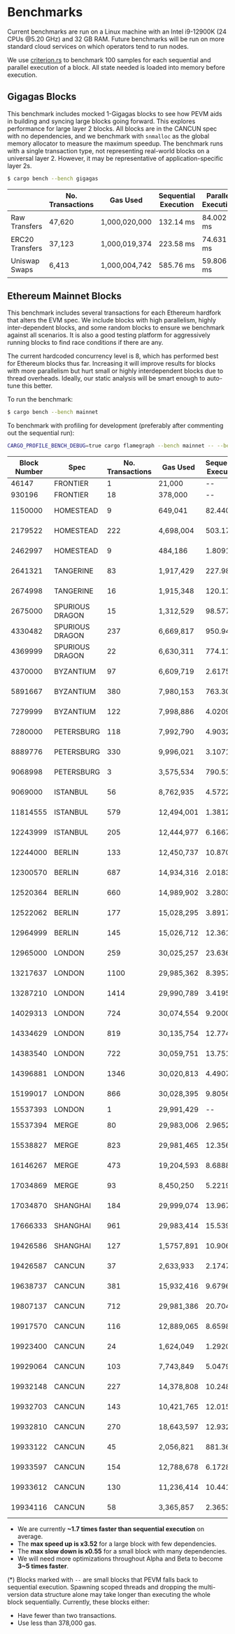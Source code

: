 # Benchmarks

Current benchmarks are run on a Linux machine with an Intel i9-12900K (24 CPUs @5.20 GHz) and 32 GB RAM. Future benchmarks will be run on more standard cloud services on which operators tend to run nodes.

We use [criterion.rs](https://github.com/bheisler/criterion.rs) to benchmark 100 samples for each sequential and parallel execution of a block. All state needed is loaded into memory before execution.

## Gigagas Blocks

This benchmark includes mocked 1-Gigagas blocks to see how PEVM aids in building and syncing large blocks going forward. This explores performance for large layer 2 blocks. All blocks are in the CANCUN spec with no dependencies, and we benchmark with `snmalloc` as the global memory allocator to measure the maximum speedup. The benchmark runs with a single transaction type, not representing real-world blocks on a universal layer 2. However, it may be representative of application-specific layer 2s.

```sh
$ cargo bench --bench gigagas
```

|                 | No. Transactions | Gas Used      | Sequential Execution | Parallel Execution | P / S      |
| --------------- | ---------------- | ------------- | -------------------- | ------------------ | ---------- |
| Raw Transfers   | 47,620           | 1,000,020,000 | 132.14 ms            | 84.002 ms          | 🟢1.57     |
| ERC20 Transfers | 37,123           | 1,000,019,374 | 223.58 ms            | 74.631 ms          | 🟢3        |
| Uniswap Swaps   | 6,413            | 1,000,004,742 | 585.76 ms            | 59.806 ms          | 🟢**9.79** |

## Ethereum Mainnet Blocks

This benchmark includes several transactions for each Ethereum hardfork that alters the EVM spec. We include blocks with high parallelism, highly inter-dependent blocks, and some random blocks to ensure we benchmark against all scenarios. It is also a good testing platform for aggressively running blocks to find race conditions if there are any.

The current hardcoded concurrency level is 8, which has performed best for Ethereum blocks thus far. Increasing it will improve results for blocks with more parallelism but hurt small or highly interdependent blocks due to thread overheads. Ideally, our static analysis will be smart enough to auto-tune this better.

To run the benchmark:

```sh
$ cargo bench --bench mainnet
```

To benchmark with profiling for development (preferably after commenting out the sequential run):

```sh
CARGO_PROFILE_BENCH_DEBUG=true cargo flamegraph --bench mainnet -- --bench
```

| Block Number | Spec            | No. Transactions | Gas Used   | Sequential Execution | Parallel Execution | Speedup    |
| ------------ | --------------- | ---------------- | ---------- | -------------------- | ------------------ | ---------- |
| 46147        | FRONTIER        | 1                | 21,000     | --                   | --                 | --         |
| 930196       | FRONTIER        | 18               | 378,000    | --                   | --                 | --         |
| 1150000      | HOMESTEAD       | 9                | 649,041    | 82.440 µs            | 106.08 µs          | 🔴0.78     |
| 2179522      | HOMESTEAD       | 222              | 4,698,004  | 503.17 µs            | 919.14 µs          | 🔴**0.55** |
| 2462997      | HOMESTEAD       | 9                | 484,186    | 1.8091 ms            | 1.7680 ms          | 🟢1.02     |
| 2641321      | TANGERINE       | 83               | 1,917,429  | 227.98 µs            | 364.94 µs          | 🔴0.62     |
| 2674998      | TANGERINE       | 16               | 1,915,348  | 120.11 µs            | 110.45 µs          | 🟢1.09     |
| 2675000      | SPURIOUS DRAGON | 15               | 1,312,529  | 98.577 µs            | 100.53 µs          | 🔴0.98     |
| 4330482      | SPURIOUS DRAGON | 237              | 6,669,817  | 950.94 µs            | 487.07 µs          | 🟢1.95     |
| 4369999      | SPURIOUS DRAGON | 22               | 6,630,311  | 774.11 µs            | 365.14 µs          | 🟢2.12     |
| 4370000      | BYZANTIUM       | 97               | 6,609,719  | 2.6175 ms            | 2.3252 ms          | 🟢1.13     |
| 5891667      | BYZANTIUM       | 380              | 7,980,153  | 763.30 µs            | 1.3913 ms          | 🔴0.55     |
| 7279999      | BYZANTIUM       | 122              | 7,998,886  | 4.0209 ms            | 1.2946 ms          | 🟢3.11     |
| 7280000      | PETERSBURG      | 118              | 7,992,790  | 4.9032 ms            | 2.5108 ms          | 🟢1.95     |
| 8889776      | PETERSBURG      | 330              | 9,996,021  | 3.1071 ms            | 1.1610 ms          | 🟢2.68     |
| 9068998      | PETERSBURG      | 3                | 3,575,534  | 790.51 µs            | 938.52 µs          | 🔴0.84     |
| 9069000      | ISTANBUL        | 56               | 8,762,935  | 4.5722 ms            | 2.9080 ms          | 🟢1.57     |
| 11814555     | ISTANBUL        | 579              | 12,494,001 | 1.3812 ms            | 2.2089 ms          | 🔴0.63     |
| 12243999     | ISTANBUL        | 205              | 12,444,977 | 6.1667 ms            | 3.0321 ms          | 🟢2.03     |
| 12244000     | BERLIN          | 133              | 12,450,737 | 10.870 ms            | 8.2761 ms          | 🟢1.31     |
| 12300570     | BERLIN          | 687              | 14,934,316 | 2.0183 ms            | 2.6703 ms          | 🔴0.76     |
| 12520364     | BERLIN          | 660              | 14,989,902 | 3.2803 ms            | 3.8962 ms          | 🔴0.84     |
| 12522062     | BERLIN          | 177              | 15,028,295 | 3.8917 ms            | 1.9262 ms          | 🟢2.02     |
| 12964999     | BERLIN          | 145              | 15,026,712 | 12.361 ms            | 10.131 ms          | 🟢1.22     |
| 12965000     | LONDON          | 259              | 30,025,257 | 23.636 ms            | 8.0108 ms          | 🟢2.95     |
| 13217637     | LONDON          | 1100             | 29,985,362 | 8.3957 ms            | 5.5040 ms          | 🟢1.53     |
| 13287210     | LONDON          | 1414             | 29,990,789 | 3.4195 ms            | 6.2311 ms          | 🔴0.55     |
| 14029313     | LONDON          | 724              | 30,074,554 | 9.2000 ms            | 2.6111 ms          | 🟢**3.52** |
| 14334629     | LONDON          | 819              | 30,135,754 | 12.774 ms            | 6.5636 ms          | 🟢1.95     |
| 14383540     | LONDON          | 722              | 30,059,751 | 13.751 ms            | 5.6883 ms          | 🟢2.42     |
| 14396881     | LONDON          | 1346             | 30,020,813 | 4.4907 ms            | 5.8467 ms          | 🔴0.77     |
| 15199017     | LONDON          | 866              | 30,028,395 | 9.8056 ms            | 3.7087 ms          | 🟢2.64     |
| 15537393     | LONDON          | 1                | 29,991,429 | --                   | --                 | --         |
| 15537394     | MERGE           | 80               | 29,983,006 | 2.9652 ms            | 1.9256 ms          | 🟢1.54     |
| 15538827     | MERGE           | 823              | 29,981,465 | 12.356 ms            | 6.4055 ms          | 🟢1.93     |
| 16146267     | MERGE           | 473              | 19,204,593 | 8.6888 ms            | 3.0134 ms          | 🟢2.88     |
| 17034869     | MERGE           | 93               | 8,450,250  | 5.2219 ms            | 2.5590 ms          | 🟢2.04     |
| 17034870     | SHANGHAI        | 184              | 29,999,074 | 13.967 ms            | 9.0103 ms          | 🟢1.55     |
| 17666333     | SHANGHAI        | 961              | 29,983,414 | 15.539 ms            | 8.3322 ms          | 🟢1.86     |
| 19426586     | SHANGHAI        | 127              | 1,5757,891 | 10.906 ms            | 8.7861 ms          | 🟢1.24     |
| 19426587     | CANCUN          | 37               | 2,633,933  | 2.1747 ms            | 1.3486 ms          | 🟢1.61     |
| 19638737     | CANCUN          | 381              | 15,932,416 | 9.6796 ms            | 6.6398 ms          | 🟢1.46     |
| 19807137     | CANCUN          | 712              | 29,981,386 | 20.704 ms            | 8.6193 ms          | 🟢2.4      |
| 19917570     | CANCUN          | 116              | 12,889,065 | 8.6598 ms            | 4.3936 ms          | 🟢1.97     |
| 19923400     | CANCUN          | 24               | 1,624,049  | 1.2920 ms            | 1.0858 ms          | 🟢1.19     |
| 19929064     | CANCUN          | 103              | 7,743,849  | 5.0479 ms            | 2.8569 ms          | 🟢1.77     |
| 19932148     | CANCUN          | 227              | 14,378,808 | 10.248 ms            | 6.0747 ms          | 🟢1.69     |
| 19932703     | CANCUN          | 143              | 10,421,765 | 12.015 ms            | 6.8509 ms          | 🟢1.75     |
| 19932810     | CANCUN          | 270              | 18,643,597 | 12.932 ms            | 7.8092 ms          | 🟢1.66     |
| 19933122     | CANCUN          | 45               | 2,056,821  | 881.36 µs            | 611.92 µs          | 🟢1.44     |
| 19933597     | CANCUN          | 154              | 12,788,678 | 6.1728 ms            | 3.8731 ms          | 🟢1.59     |
| 19933612     | CANCUN          | 130              | 11,236,414 | 10.441 ms            | 3.9860 ms          | 🟢2.62     |
| 19934116     | CANCUN          | 58               | 3,365,857  | 2.3653 ms            | 1.4760 ms          | 🟢1.6      |

- We are currently **~1.7 times faster than sequential execution** on average.
- The **max speed up is x3.52** for a large block with few dependencies.
- The **max slow down is x0.55** for a small block with many dependencies.
- We will need more optimizations throughout Alpha and Beta to become **3~5 times faster**.

(\*) Blocks marked with `--` are small blocks that PEVM falls back to sequential execution. Spawning scoped threads and dropping the multi-version data structure alone may take longer than executing the whole block sequentially. Currently, these blocks either:

- Have fewer than two transactions.
- Use less than 378,000 gas.
